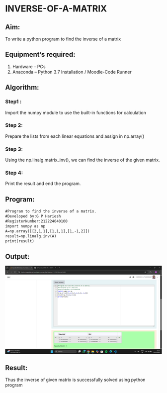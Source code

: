 # INVERSE-OF-A-MATRIX
## Aim:
To write a python program to find the inverse of a matrix
## Equipment’s required:
1. 	Hardware – PCs
2. 	Anaconda – Python 3.7 Installation / Moodle-Code Runner
## Algorithm:
### Step1 :
Import the numpy module to use the built-in functions for calculation

### Step 2:
Prepare the lists from each linear equations and assign in np.array() 

### Step 3:
Using the np.linalg.matrix_inv(), we can find the inverse of the given matrix.

### Step 4: 
Print the result and end the program.
## Program:
```
#Program to find the inverse of a matrix.
#Developed by:G P Hariesh
#RegisterNumber:212224040100
import numpy as np 
A=np.array([[2,1,1],[1,1,1],[1,-1,2]])
result=np.linalg.inv(A)
print(result)
```
## Output:
![alt text](<Screenshot (98).png>)
## Result:
Thus the inverse of given matrix is successfully solved using python program

